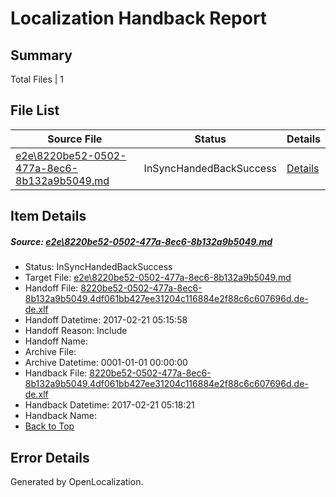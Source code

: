 # <a name='report-top'></a> Localization Handback Report

## Summary
 Total Files | 1

## File List
 Source File | Status | Details 
 ----------- | ------ | ------- 
 [e2e\8220be52-0502-477a-8ec6-8b132a9b5049.md](https://github.com/OpenLocalizationTestOrg/ol-test4/blob/71c21b98d81bc616f35129998ca24fd32ea41252/e2e/8220be52-0502-477a-8ec6-8b132a9b5049.md) | InSyncHandedBackSuccess | [Details](#41a3ef43d52cce0d01e58e5b90827b90f11966a33)

## Item Details
##### <a name='41a3ef43d52cce0d01e58e5b90827b90f11966a33'></a> Source: [e2e\8220be52-0502-477a-8ec6-8b132a9b5049.md](https://github.com/OpenLocalizationTestOrg/ol-test4/blob/71c21b98d81bc616f35129998ca24fd32ea41252/e2e/8220be52-0502-477a-8ec6-8b132a9b5049.md)
* Status: InSyncHandedBackSuccess
* Target File: [e2e\8220be52-0502-477a-8ec6-8b132a9b5049.md](https://github.com/OpenLocalizationTestOrg/ol-test4-dede/blob/763e529a867e455466a6c7961d667fd4cef8a354/e2e/8220be52-0502-477a-8ec6-8b132a9b5049.md)
* Handoff File: [8220be52-0502-477a-8ec6-8b132a9b5049.4df061bb427ee31204c116884e2f88c6c607696d.de-de.xlf](https://github.com/OpenLocalizationTestOrg/ol-test4-handoff/blob/71dc6b1599dc73e265251fe9d84e1579d707315a/ol-handoff/OpenLocalizationTestOrg/ol-test4-dede/xinjiang/ht/8220be52-0502-477a-8ec6-8b132a9b5049.4df061bb427ee31204c116884e2f88c6c607696d.de-de.xlf)
* Handoff Datetime: 2017-02-21 05:15:58
* Handoff Reason: Include
* Handoff Name: 
* Archive File: 
* Archive Datetime: 0001-01-01 00:00:00
* Handback File: [8220be52-0502-477a-8ec6-8b132a9b5049.4df061bb427ee31204c116884e2f88c6c607696d.de-de.xlf](https://github.com/OpenLocalizationTestOrg/ol-test4-handback/blob/fe7845d325bd8c9d0dd5233f45a2d74bddd456f1/ol-handback/OpenLocalizationTestOrg/ol-test4-dede/xinjiang/ht/8220be52-0502-477a-8ec6-8b132a9b5049.4df061bb427ee31204c116884e2f88c6c607696d.de-de.xlf)
* Handback Datetime: 2017-02-21 05:18:21
* Handback Name: 
* [Back to Top](#report-top)


## Error Details

Generated by OpenLocalization.
